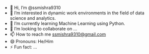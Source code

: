 - 👋 Hi, I’m @ssmishra9310
- 👀 I’m interested in dynamic work environments in the field of data science and analytics.
- 🌱 I’m currently learning Machine Learning using Python.
- 💞️ I’m looking to collaborate on ...
- 📫 How to reach me ssmishra9310@gmail.com
- 😄 Pronouns: He/Him
- ⚡ Fun fact: ...

<!---
ssmishra9310/ssmishra9310 is a ✨ special ✨ repository because its `README.md` (this file) appears on your GitHub profile.
You can click the Preview link to take a look at your changes.
--->
